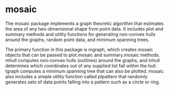 # mosaic
The mosaic package implements a graph theoretic algorithm that estimates the area of any two-dimensional shape from point data. It includes plot and summary methods and utility functions for generating non-convex hulls around the graphs, random point data, and minimum spanning trees.

The primary function in this package is mgraph, which creates mosaic objects that can be passed to plot.mosaic and summary.mosaic methods. mhull computes non-convex hulls (outlines) around the graphs, and inhull determines which coordinates out of any supplied list fall within the hull. tgraph computes a minimum spanning tree that can also be plotted. mosaic also includes a simple utility function called ptpattern that randomly generates sets of data points falling into a pattern such as a circle or ring.
